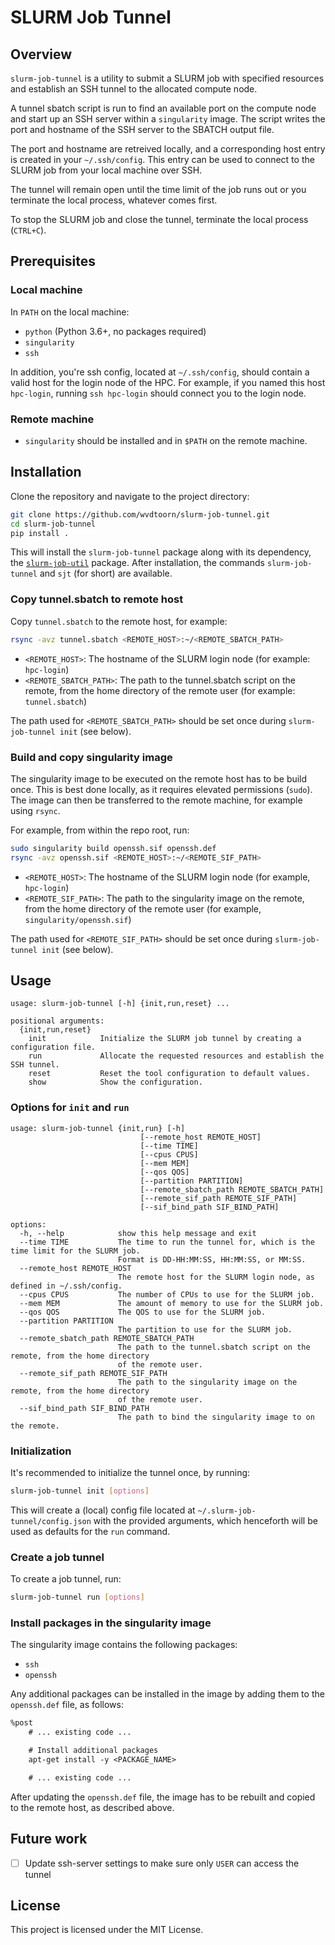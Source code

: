 # SLURM Job Tunnel

## Overview

`slurm-job-tunnel` is a utility to submit a SLURM job with specified resources and establish an SSH tunnel to the allocated compute node.

A tunnel sbatch script is run to find an available port on the compute node and start up an SSH server within a `singularity` image.
The script writes the port and hostname of the SSH server to the SBATCH output file.

The port and hostname are retreived locally, and a corresponding host entry is created in your `~/.ssh/config`.
This entry can be used to connect to the SLURM job from your local machine over SSH.

The tunnel will remain open until the time limit of the job runs out or you terminate the local process, whatever comes first.

To stop the SLURM job and close the tunnel, terminate the local process (`CTRL+C`).

## Prerequisites

### Local machine

In `PATH` on the local machine:

- `python` (Python 3.6+, no packages required)
- `singularity`
- `ssh`

In addition, you're ssh config, located at `~/.ssh/config`, should contain a valid host for the login node of the HPC.
For example, if you named this host `hpc-login`, running `ssh hpc-login` should connect you to the login node.

### Remote machine

- `singularity` should be installed and in `$PATH` on the remote machine.

## Installation

Clone the repository and navigate to the project directory:

```sh
git clone https://github.com/wvdtoorn/slurm-job-tunnel.git
cd slurm-job-tunnel
pip install .
```

This will install the `slurm-job-tunnel` package along with its dependency, the [`slurm-job-util`](https://github.com/wvdtoorn/slurm-job-util) package.
After installation, the commands `slurm-job-tunnel` and `sjt` (for short) are available.

### Copy tunnel.sbatch to remote host

Copy `tunnel.sbatch` to the remote host, for example:

```sh
rsync -avz tunnel.sbatch <REMOTE_HOST>:~/<REMOTE_SBATCH_PATH>
```

- `<REMOTE_HOST>`: The hostname of the SLURM login node (for example: `hpc-login`)
- `<REMOTE_SBATCH_PATH>`: The path to the tunnel.sbatch script on the remote, from the home directory of the remote user (for example: `tunnel.sbatch`)

The path used for `<REMOTE_SBATCH_PATH>` should be set once during `slurm-job-tunnel init` (see below).

### Build and copy singularity image

The singularity image to be executed on the remote host has to be build once.
This is best done locally, as it requires elevated permissions (`sudo`).
The image can then be transferred to the remote machine, for example using `rsync`.

For example, from within the repo root, run:

```sh
sudo singularity build openssh.sif openssh.def
rsync -avz openssh.sif <REMOTE_HOST>:~/<REMOTE_SIF_PATH>
```

- `<REMOTE_HOST>`: The hostname of the SLURM login node (for example, `hpc-login`)
- `<REMOTE_SIF_PATH>`: The path to the singularity image on the remote, from the home directory of the remote user (for example, `singularity/openssh.sif`)

The path used for `<REMOTE_SIF_PATH>` should be set once during `slurm-job-tunnel init` (see below).

## Usage

```
usage: slurm-job-tunnel [-h] {init,run,reset} ...

positional arguments:
  {init,run,reset}
    init            Initialize the SLURM job tunnel by creating a configuration file.
    run             Allocate the requested resources and establish the SSH tunnel.
    reset           Reset the tool configuration to default values.
    show            Show the configuration.
```

### Options for `init` and `run`

```
usage: slurm-job-tunnel {init,run} [-h]
                             [--remote_host REMOTE_HOST]
                             [--time TIME]
                             [--cpus CPUS]
                             [--mem MEM]
                             [--qos QOS]
                             [--partition PARTITION]
                             [--remote_sbatch_path REMOTE_SBATCH_PATH]
                             [--remote_sif_path REMOTE_SIF_PATH]
                             [--sif_bind_path SIF_BIND_PATH]

options:
  -h, --help            show this help message and exit
  --time TIME           The time to run the tunnel for, which is the time limit for the SLURM job.
                        Format is DD-HH:MM:SS, HH:MM:SS, or MM:SS.
  --remote_host REMOTE_HOST
                        The remote host for the SLURM login node, as defined in ~/.ssh/config.
  --cpus CPUS           The number of CPUs to use for the SLURM job.
  --mem MEM             The amount of memory to use for the SLURM job.
  --qos QOS             The QOS to use for the SLURM job.
  --partition PARTITION
                        The partition to use for the SLURM job.
  --remote_sbatch_path REMOTE_SBATCH_PATH
                        The path to the tunnel.sbatch script on the remote, from the home directory 
                        of the remote user.
  --remote_sif_path REMOTE_SIF_PATH
                        The path to the singularity image on the remote, from the home directory 
                        of the remote user.
  --sif_bind_path SIF_BIND_PATH
                        The path to bind the singularity image to on the remote.
```

### Initialization

It's recommended to initialize the tunnel once, by running:

```sh
slurm-job-tunnel init [options]
```

This will create a (local) config file located at `~/.slurm-job-tunnel/config.json` with the provided arguments, which henceforth will be used as defaults for the `run` command.

### Create a job tunnel

To create a job tunnel, run:

```sh
slurm-job-tunnel run [options]
```

### Install packages in the singularity image

The singularity image contains the following packages:

- `ssh`
- `openssh`

Any additional packages can be installed in the image by adding them to the `openssh.def` file, as follows:

```def
%post
    # ... existing code ...

    # Install additional packages
    apt-get install -y <PACKAGE_NAME>

    # ... existing code ...
```

After updating the `openssh.def` file, the image has to be rebuilt and copied to the remote host, as described above.

## Future work

- [ ] Update ssh-server settings to make sure only `USER` can access the tunnel

## License

This project is licensed under the MIT License.
